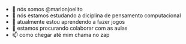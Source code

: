 - 👋 nós somos @marlonjoelito
- 👀 nós estamos estudando a diciplina de pensamento computacional
- 🌱 atualmente estou aprendendo a fazer jogos 
- 💞️ estamos procurando colaborar com as aulas 
- 📫 como chegar até mim chama no zap

<!---
marlonjoelito/marlonjoelito is a ✨ special ✨ repository because its `README.md` (this file) appears on your GitHub profile.
You can click the Preview link to take a look at your changes.
--->
